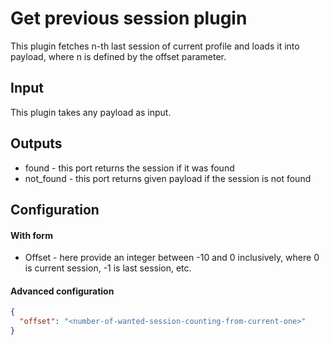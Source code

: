 # Get previous session plugin

This plugin fetches n-th last session of current profile and loads it into payload,
where n is defined by the offset parameter.

## Input
This plugin takes any payload as input.

## Outputs
- found - this port returns the session if it was found
- not_found - this port returns given payload if the session is not found

## Configuration
#### With form
- Offset - here provide an integer between -10 and 0 inclusively, where 0 is 
  current session, -1 is last session, etc.

#### Advanced configuration
```json
{
  "offset": "<number-of-wanted-session-counting-from-current-one>"
}
```